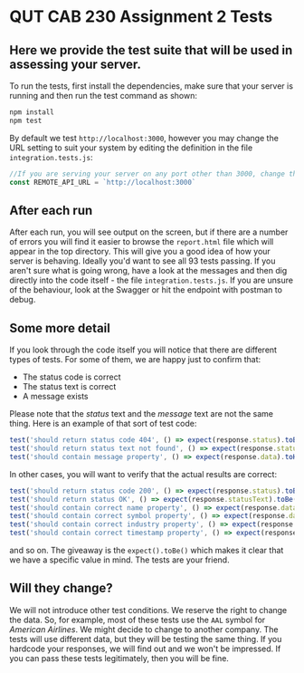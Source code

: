 # QUT CAB 230 Assignment 2 Tests

## Here we provide the test suite that will be used in assessing your server.

To run the tests, first install the dependencies, make sure that your server is running and then run the test command as shown: 

```bash
npm install
npm test
```

By default we test `http://localhost:3000`, however you may change the URL setting to suit your system by editing the definition in the file `integration.tests.js`: 

```javascript 
//If you are serving your server on any port other than 3000, change the port here, or alternatively change the url as approriate
const REMOTE_API_URL = `http://localhost:3000`
```

## After each run

After each run, you will see output on the screen, but if there are a number of errors you will find it easier to browse the `report.html` file which will appear in the top directory. This will give you a good idea of how your server is behaving. Ideally you'd want to see all 93 tests passing. If you aren't sure what is going wrong, have a look at the messages and then dig directly into the code itself - the file `integration.tests.js`.  If you are unsure of the behaviour, look at the Swagger or hit the endpoint with postman to debug. 

## Some more detail

If you look through the code itself you will notice that there are different types of tests. For some of them, we are happy just to confirm that: 

- The status code is correct 
- The status text is correct 
- A message exists 

Please note that the _status_ text and the _message_ text are not the same thing. Here is an example of that sort of test code: 

```javascript 
test('should return status code 404', () => expect(response.status).toBe(404))
test('should return status text not found', () => expect(response.statusText).toBe('Not Found'))
test('should contain message property', () => expect(response.data).toHaveProperty('message'))  
```

In other cases, you will want to verify that the actual results are correct: 

```javascript
test('should return status code 200', () => expect(response.status).toBe(200))
test('should return status OK', () => expect(response.statusText).toBe('OK'))
test('should contain correct name property', () => expect(response.data.name).toBe("American Airlines Group"))
test('should contain correct symbol property', () => expect(response.data.symbol).toBe("AAL"))
test('should contain correct industry property', () => expect(response.data.industry).toBe("Industrials"))
test('should contain correct timestamp property', () => expect(response.data.timestamp).toBe("2020-03-23T14:00:00.000Z"))               
```

and so on. The giveaway is the `expect().toBe()` which makes it clear that we have a specific value in mind. The tests are your friend. 

## Will they change? 

We will not introduce other test conditions. We reserve the right to change the data. So, for example, most of these tests use the `AAL` symbol for _American Airlines_. We might decide to change to another company. The tests will use different data, but they will be testing the same thing. If you hardcode your responses, we will find out and we won't be impressed. If you can pass these tests legitimately, then you will be fine. 



